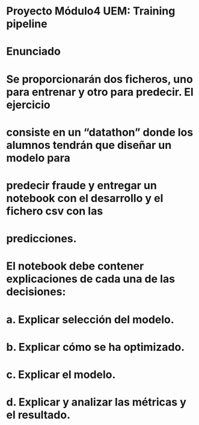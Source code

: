 # Proyecto Módulo4 UEM: Training pipeline
# Enunciado
# Se proporcionarán dos ficheros, uno para entrenar y otro para predecir. El ejercicio
# consiste en un “datathon” donde los alumnos tendrán que diseñar un modelo para
# predecir fraude y entregar un notebook con el desarrollo y el fichero csv con las
# predicciones.
# El notebook debe contener explicaciones de cada una de las decisiones:
#    a. Explicar selección del modelo.
#    b. Explicar cómo se ha optimizado.
#    c. Explicar el modelo.
#    d. Explicar y analizar las métricas y el resultado.
